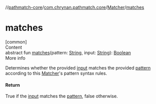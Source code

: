 //[pathmatch-core](../../../index.md)/[com.chrynan.pathmatch.core](../index.md)/[Matcher](index.md)/[matches](matches.md)



# matches  
[common]  
Content  
abstract fun [matches](matches.md)(pattern: [String](https://kotlinlang.org/api/latest/jvm/stdlib/kotlin/-string/index.html), input: [String](https://kotlinlang.org/api/latest/jvm/stdlib/kotlin/-string/index.html)): [Boolean](https://kotlinlang.org/api/latest/jvm/stdlib/kotlin/-boolean/index.html)  
More info  


Determines whether the provided [input](matches.md) matches the provided [pattern](matches.md) according to this [Matcher](index.md)'s pattern syntax rules.



#### Return  


True if the [input](matches.md) matches the [pattern](matches.md), false otherwise.

  



